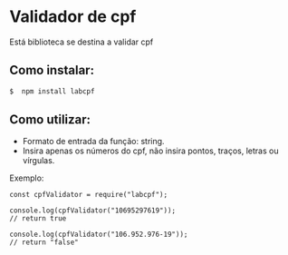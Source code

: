 # Validador de cpf

Está biblioteca se destina a validar cpf

## Como instalar:

```zsh
$  npm install labcpf
```

## Como utilizar:
* Formato de entrada da função: string.
* Insira apenas os números do cpf, não insira pontos, traços, letras ou vírgulas.


Exemplo:

```node
const cpfValidator = require("labcpf");

console.log(cpfValidator("10695297619"));
// return true

console.log(cpfValidator("106.952.976-19"));
// return "false"
```
